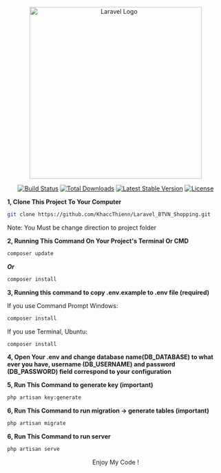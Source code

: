 <p align="center"><a href="https://laravel.com" target="_blank"><img src="https://raw.githubusercontent.com/laravel/art/master/logo-lockup/5%20SVG/2%20CMYK/1%20Full%20Color/laravel-logolockup-cmyk-red.svg" width="400" alt="Laravel Logo"></a></p>

<p align="center">
<a href="https://travis-ci.org/laravel/framework"><img src="https://travis-ci.org/laravel/framework.svg" alt="Build Status"></a>
<a href="https://packagist.org/packages/laravel/framework"><img src="https://img.shields.io/packagist/dt/laravel/framework" alt="Total Downloads"></a>
<a href="https://packagist.org/packages/laravel/framework"><img src="https://img.shields.io/packagist/v/laravel/framework" alt="Latest Stable Version"></a>
<a href="https://packagist.org/packages/laravel/framework"><img src="https://img.shields.io/packagist/l/laravel/framework" alt="License"></a>
</p>

**1, Clone This Project To Your Computer**
```bash
git clone https://github.com/KhaccThienn/Laravel_BTVN_Shopping.git
```
<p>Note: You Must be change direction to project folder</p>

**2, Running This Command On Your Project's Terminal Or CMD**
```bash
composer update
```
***Or***

```bash
composer install
```

**3, Running this command to copy .env.example to .env file (required)**
<p>If you use Command Prompt Windows: </p>

```bash
composer install
```
<p>If you use Terminal, Ubuntu: </p>

```bash
composer install
```

**4, Open Your .env and change database name(DB_DATABASE) to what ever you have, username (DB_USERNAME) and password (DB_PASSWORD) field correspond to your configuration**

**5, Run This Command to generate key (important)**
```bash
php artisan key:generate
```

**6, Run This Command to run migration -> generate tables (important)**
```bash
php artisan migrate
```

**6, Run This Command to run server**
```bash
php artisan serve
```

<p align="center">Enjoy My Code !</p>

